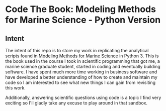 # Code The Book: Modeling Methods for Marine Science - Python Version

## Intent

The intent of this repo is to store my work in replicating the analytical scripts found in [Modeling Methods for Marine Science](https://www.cambridge.org/core/books/modeling-methods-for-marine-science/1CA8D3CB705B23A32D97547D4327EC57#) in Python 3. This is the book used in the course I took in scientific programming that got me, a marine science graduate student, started in coding and eventually building software. I have spent much more time working in business software and have developed a better understanding of how to create and maintain my code so I am interested to see what new things I can gain from revisiting this work.

Additionally, answering scientific questions using code is a topic I find very exciting so I'll gladly take any excuse to play around in that sandbox.
